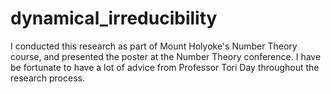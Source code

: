 # dynamical_irreducibility

I conducted this research as part of Mount Holyoke's Number Theory course, and presented the poster at the Number Theory conference. I have be fortunate to have a lot of advice from Professor Tori Day throughout the research process.
